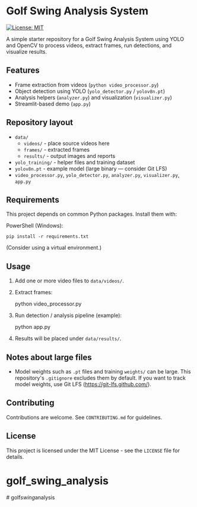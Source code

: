 # Golf Swing Analysis System

[![License: MIT](https://img.shields.io/badge/License-MIT-blue.svg)](LICENSE)

A simple starter repository for a Golf Swing Analysis System using YOLO and OpenCV to process videos, extract frames, run detections, and visualize results.

## Features

- Frame extraction from videos (`python video_processor.py`)
- Object detection using YOLO (`yolo_detector.py` / `yolov8n.pt`)
- Analysis helpers (`analyzer.py`) and visualization (`visualizer.py`)
- Streamlit-based demo (`app.py`)

## Repository layout

- `data/`
  - `videos/` - place source videos here
  - `frames/` - extracted frames
  - `results/` - output images and reports
- `yolo_training/` - helper files and training dataset
- `yolov8n.pt` - example model (large binary — consider Git LFS)
- `video_processor.py`, `yolo_detector.py`, `analyzer.py`, `visualizer.py`, `app.py`

## Requirements

This project depends on common Python packages. Install them with:

PowerShell (Windows):

    pip install -r requirements.txt

(Consider using a virtual environment.)

## Usage

1. Add one or more video files to `data/videos/`.
2. Extract frames:

    python video_processor.py

3. Run detection / analysis pipeline (example):

    python app.py

4. Results will be placed under `data/results/`.

## Notes about large files

- Model weights such as `.pt` files and training `weights/` can be large. This repository's `.gitignore` excludes them by default. If you want to track model weights, use Git LFS (https://git-lfs.github.com/).

## Contributing

Contributions are welcome. See `CONTRIBUTING.md` for guidelines.

## License

This project is licensed under the MIT License - see the `LICENSE` file for details.
# golf_swing_analysis
#   g o l f _ s w i n g _ a n a l y s i s  
 